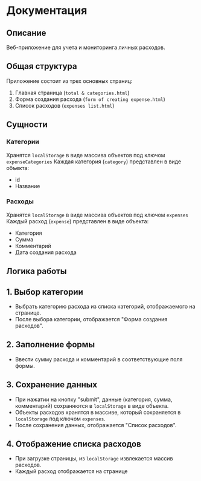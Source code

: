 # Документация

## Описание

Веб-приложение для учета и мониторинга личных расходов.

## Общая структура

Приложение состоит из трех основных страниц:
1. Главная страница (`total & categories.html`)
2. Форма создания расхода (`form of creating expense.html`)
3. Список расходов (`expenses list.html`)

## Cущности

### Категории

Хранятся `localStorage` в виде массива объектов под ключом `expenseCategories`
Каждая категория (`category`) представлен в виде объекта:
   - id
   - Название

### Расходы

Хранятся `localStorage` в виде массива объектов под ключом `expenses`
Каждый расход (`expense`) представлен в виде объекта:
   - Категория
   - Сумма
   - Комментарий
   - Дата создания расхода

## Логика работы

## 1. Выбор категории

   - Выбрать категорию расхода из списка категорий, отображаемого на странице.
   - После выбора категории, отображается "Форма создания расходов".

## 2. Заполнение формы
   - Ввести сумму расхода и комментарий в соответствующие поля формы.

## 3. Сохранение данных

   - При нажатии на кнопку "submit", данные (категория, сумма, комментарий) сохраняются в `localStorage` в виде объекта.
   - Объекты расходов хранятся в массиве, который сохраняется в `localStorage` под ключом `expenses`.
   - После сохранения данных, отображается "Список расходов".

## 4. Отображение списка расходов
   - При загрузке страницы, из `localStorage` извлекается массив расходов.
   - Каждый расход отображается на странице
